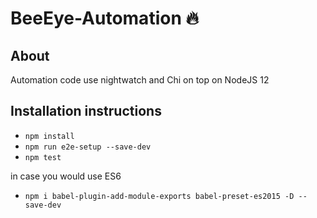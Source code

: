 # BeeEye-Automation  :fire:
## About ##
Automation code use nightwatch and Chi on top on NodeJS 12 

## Installation instructions ##
- ` npm install `
- ` npm run e2e-setup --save-dev `
- ` npm test `

in case you would use ES6 
- ` npm i babel-plugin-add-module-exports babel-preset-es2015 -D --save-dev `
